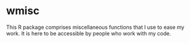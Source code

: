 # wmisc

This R package comprises miscellaneous functions that I use to ease my work.
It is here to be accessible by people who work with my code.

